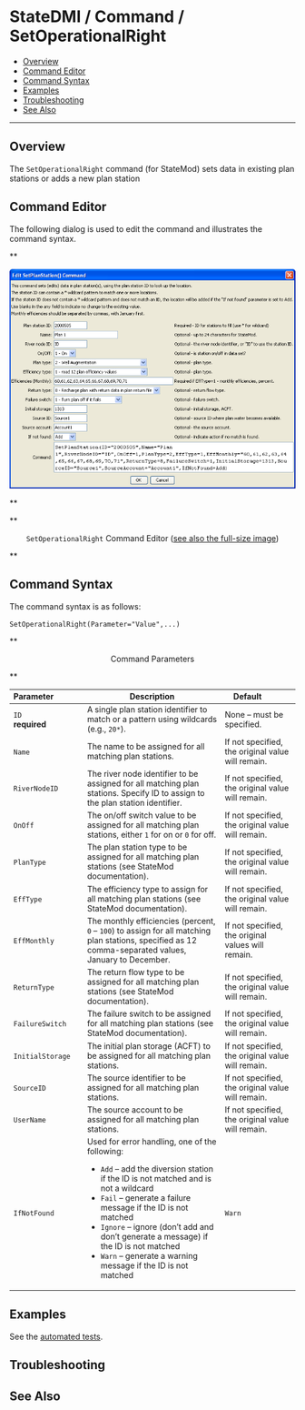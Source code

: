 # StateDMI / Command / SetOperationalRight #

* [Overview](#overview)
* [Command Editor](#command-editor)
* [Command Syntax](#command-syntax)
* [Examples](#examples)
* [Troubleshooting](#troubleshooting)
* [See Also](#see-also)

-------------------------

## Overview ##

The `SetOperationalRight` command (for StateMod)
sets data in existing plan stations or adds a new plan station

## Command Editor ##

The following dialog is used to edit the command and illustrates the command syntax.

**<p style="text-align: center;">
![SetOperationalRight](SetOperationalRight.png)
</p>**

**<p style="text-align: center;">
`SetOperationalRight` Command Editor (<a href="../SetOperationalRight.png">see also the full-size image</a>)
</p>**

## Command Syntax ##

The command syntax is as follows:

```text
SetOperationalRight(Parameter="Value",...)
```
**<p style="text-align: center;">
Command Parameters
</p>**

| **Parameter**&nbsp;&nbsp;&nbsp;&nbsp;&nbsp;&nbsp;&nbsp;&nbsp;&nbsp;&nbsp;&nbsp;&nbsp; | **Description** | **Default**&nbsp;&nbsp;&nbsp;&nbsp;&nbsp;&nbsp;&nbsp;&nbsp;&nbsp;&nbsp; |
| --------------|-----------------|----------------- |
| `ID`<br>**required**| A single plan station identifier to match or a pattern using wildcards (e.g., `20*`). | None – must be specified. |
| `Name` | The name to be assigned for all matching plan stations. | If not specified, the original value will remain. |
| `RiverNodeID` | The river node identifier to be assigned for all matching plan stations.  Specify ID to assign to the plan station identifier. | If not specified, the original value will remain. |
| `OnOff` | The on/off switch value to be assigned for all matching plan stations, either `1` for on or `0` for off. | If not specified, the original value will remain. |
| `PlanType` | The plan station type to be assigned for all matching plan stations (see StateMod documentation). | If not specified, the original value will remain. |
| `EffType` | The efficiency type to assign for all matching plan stations (see StateMod documentation).  | If not specified, the original value will remain. |
| `EffMonthly` | The monthly efficiencies (percent, `0` – `100`) to assign for all matching plan stations, specified as 12 comma-separated values, January to December. | If not specified, the original values will remain. |
| `ReturnType` | The return flow type to be assigned for all matching plan stations (see StateMod documentation). | If not specified, the original value will remain. |
| `FailureSwitch` | The failure switch to be assigned for all matching plan stations (see StateMod documentation). | If not specified, the original value will remain. |
| `InitialStorage` | The initial plan storage (ACFT) to be assigned for all matching plan stations. | If not specified, the original value will remain. |
| `SourceID` | The source identifier to be assigned for all matching plan stations. | If not specified, the original value will remain. |
| `UserName` | The source account to be assigned for all matching plan stations. | If not specified, the original value will remain. |
| `IfNotFound` | Used for error handling, one of the following:<ul><li>`Add` – add the diversion station if the ID is not matched and is not a wildcard</li><li>`Fail` – generate a failure message if the ID is not matched</li><li>`Ignore` – ignore (don’t add and don’t generate a message) if the ID is not matched</li><li>`Warn` – generate a warning message if the ID is not matched</li></ul> | `Warn` |

## Examples ##

See the [automated tests](https://github.com/OpenCDSS/cdss-app-statedmi-test/tree/master/test/regression/commands/SetOperationalRight).

## Troubleshooting ##

## See Also ##

